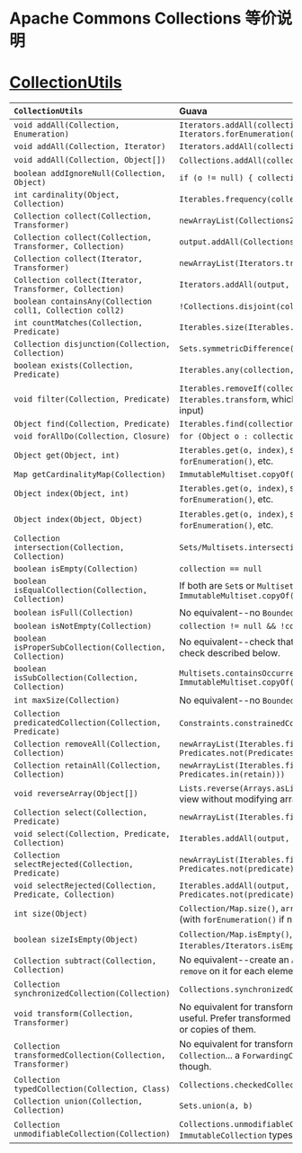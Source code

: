# Apache Commons Collections 等价说明

# [CollectionUtils]([source])

`CollectionUtils`                                           | Guava
:---------------------------------------------------------- | :----
`void addAll(Collection, Enumeration)`                      | `Iterators.addAll(collection, Iterators.forEnumeration(enumeration))`
`void addAll(Collection, Iterator)`                         | `Iterators.addAll(collection, iterator)`
`void addAll(Collection, Object[])`                         | `Collections.addAll(collection, array)` (JDK)
`boolean addIgnoreNull(Collection, Object)`                 | `if (o != null) { collection.add(o); }`
`int cardinality(Object, Collection)`                       | `Iterables.frequency(collection, object)`
`Collection collect(Collection, Transformer)`               | `newArrayList(Collections2.transform(input, function))`
`Collection collect(Collection, Transformer, Collection)`   | `output.addAll(Collections2.transform(input, function))`
`Collection collect(Iterator, Transformer)`                 | `newArrayList(Iterators.transform(input, function))`
`Collection collect(Iterator, Transformer, Collection)`     | `Iterators.addAll(output, Iterators.transform(input, function))`
`boolean containsAny(Collection coll1, Collection coll2)`   | `!Collections.disjoint(coll1, coll2)` (JDK)
`int countMatches(Collection, Predicate)`                   | `Iterables.size(Iterables.filter(collection, predicate))`
`Collection disjunction(Collection, Collection)`            | `Sets.symmetricDifference(set1, set2)`
`boolean exists(Collection, Predicate)`                     | `Iterables.any(collection, predicate)`
`void filter(Collection, Predicate)`                        | `Iterables.removeIf(collection, not(predicate))` (see also `Iterables.transform`, which creates a view instead of mutating the input)
`Object find(Collection, Predicate)`                        | `Iterables.find(collection, predicate)`
`void forAllDo(Collection, Closure)`                        | `for (Object o : collection) { closure.execute(o); }`
`Object get(Object, int)`                                   | `Iterables.get(o, index)`, supplemented with calls to `entrySet()`, `forEnumeration()`, etc.
`Map getCardinalityMap(Collection)`                         | `ImmutableMultiset.copyOf(collection)`
`Object index(Object, int)`                                 | `Iterables.get(o, index)`, supplemented with calls to `keySet()`, `forEnumeration()`, etc.
`Object index(Object, Object)`                              | `Iterables.get(o, index)`, supplemented with calls to `entrySet()`, `forEnumeration()`, etc.
`Collection intersection(Collection, Collection)`           | `Sets/Multisets.intersection(a, b)`
`boolean isEmpty(Collection)`                               | `collection == null`
`boolean isEqualCollection(Collection, Collection)`         | If both are `Set`s or `Multiset`s, use `equals()`; otherwise `ImmutableMultiset.copyOf(a).equals(ImmutableMultiset.copyOf(b)`
`boolean isFull(Collection)`                                | No equivalent--no `BoundedCollection` type.
`boolean isNotEmpty(Collection)`                            | `collection != null && !collection.isEmpty()`
`boolean isProperSubCollection(Collection, Collection)`     | No equivalent--check that `a.size() < b.size()` and then use the check described below.
`boolean isSubCollection(Collection, Collection)`           | `Multisets.containsOccurrences(ImmutableMultiset.copyOf(coll1), ImmutableMultiset.copyOf(coll2))`
`int maxSize(Collection)`                                   | No equivalent--no `BoundedCollection` type.
`Collection predicatedCollection(Collection, Predicate)`    | `Constraints.constrainedCollection/List/Set`/etc.
`Collection removeAll(Collection, Collection)`              | `newArrayList(Iterables.filter(collection, Predicates.not(Predicates.in(remove))))`
`Collection retainAll(Collection, Collection)`              | `newArrayList(Iterables.filter(collection, Predicates.in(retain)))`
`void reverseArray(Object[])`                               | `Lists.reverse(Arrays.asList(array))` (returns an inverse `List` view without modifying array)
`Collection select(Collection, Predicate)`                  | `newArrayList(Iterables.filter(collection, predicate))`
`void select(Collection, Predicate, Collection)`            | `Iterables.addAll(output, Iterables.filter(input, predicate))`
`Collection selectRejected(Collection, Predicate)`          | `newArrayList(Iterables.filter(collection, Predicates.not(predicate)))`
`void selectRejected(Collection, Predicate, Collection)`    | `Iterables.addAll(output, Iterables.filter(input, Predicates.not(predicate)))`
`int size(Object)`                                          | `Collection/Map.size()`, `array.length`, `Iterables/Iterators.size` (with `forEnumeration()` if necessary)
`boolean sizeIsEmpty(Object)`                               | `Collection/Map.isEmpty()`, `array.length == 0`, `Iterables/Iterators.isEmpty` (with `forEnumeration()` if necessary)
`Collection subtract(Collection, Collection)`               | No equivalent--create an `ArrayList` containing `a` and then call `remove` on it for each element in `b`.
`Collection synchronizedCollection(Collection)`             | `Collections.synchronizedCollection(collection)` (JDK)
`void transform(Collection, Transformer)`                   | No equivalent for transforming a `Collection` in place... not very useful. Prefer transformed views (`Lists/Collections2.transform`) or copies of them.
`Collection transformedCollection(Collection, Transformer)` | No equivalent for transforming `Object`s that are added to a `Collection`... a `ForwardingCollection` could easily handle this, though.
`Collection typedCollection(Collection, Class)`             | `Collections.checkedCollection/Set/List`/etc. (JDK)
`Collection union(Collection, Collection)`                  | `Sets.union(a, b)`
`Collection unmodifiableCollection(Collection)`             | `Collections.unmodifiableCollection/Set/List`/etc. (JDK) Consider `ImmutableCollection` types if you want immutability.

[CollectionUtils]: http://commons.apache.org/collections/apidocs/org/apache/commons/collections/CollectionUtils.html
[source]: http://svn.apache.org/viewvc/commons/proper/collections/trunk/src/java/org/apache/commons/collections/CollectionUtils.java?view=markup
